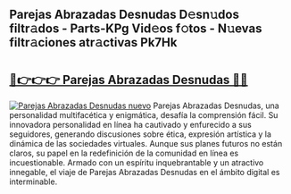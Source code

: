 ## Parejas Abrazadas Desnudas D𝚎sn𝚞dos filtr𝚊dos - Parts-KPg Vid𝚎os f𝚘tos - N𝚞evas filtr𝚊ciones atr𝚊ctivas Pk7Hk

# <h2><a href="http://mb0hbim.tromn.icu/?c=Parejas+Abrazadas+Desnudas">🔗👉👉👉 Parejas Abrazadas Desnudas 🔗🔗</a></h2>

[![Parejas Abrazadas Desnudas nuevo](https://i.imgur.com/pEAQMta.gif)](http://mb0hbim.tromn.icu/?c=Parejas+Abrazadas+Desnudas)
Parejas Abrazadas Desnudas, una personalidad multifacética y enigmática, desafía la comprensión fácil. Su innovadora personalidad en línea ha cautivado y enfurecido a sus seguidores, generando discusiones sobre ética, expresión artística y la dinámica de las sociedades virtuales. Aunque sus planes futuros no están claros, su papel en la redefinición de la comunidad en línea es incuestionable. Armado con un espíritu inquebrantable y un atractivo innegable, el viaje de Parejas Abrazadas Desnudas en el ámbito digital es interminable.
